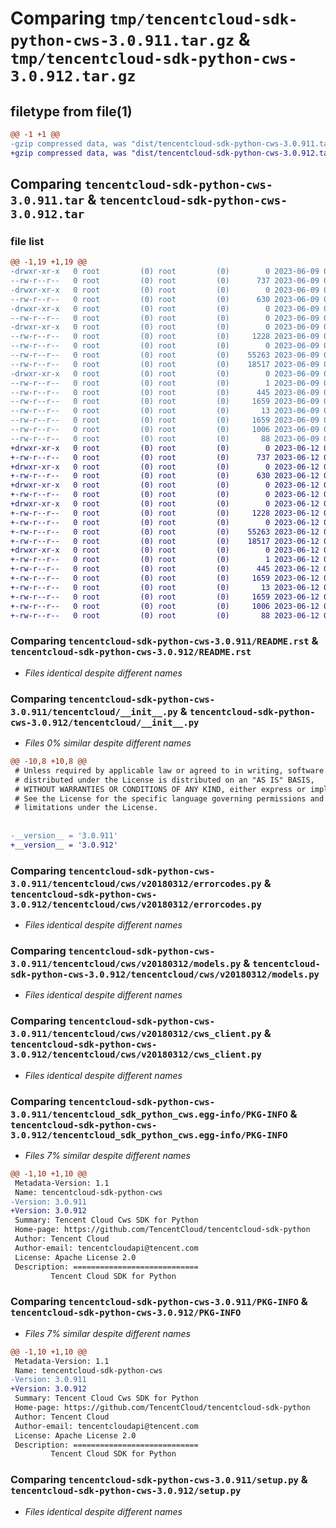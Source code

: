 # Comparing `tmp/tencentcloud-sdk-python-cws-3.0.911.tar.gz` & `tmp/tencentcloud-sdk-python-cws-3.0.912.tar.gz`

## filetype from file(1)

```diff
@@ -1 +1 @@
-gzip compressed data, was "dist/tencentcloud-sdk-python-cws-3.0.911.tar", last modified: Fri Jun  9 02:17:04 2023, max compression
+gzip compressed data, was "dist/tencentcloud-sdk-python-cws-3.0.912.tar", last modified: Mon Jun 12 03:01:17 2023, max compression
```

## Comparing `tencentcloud-sdk-python-cws-3.0.911.tar` & `tencentcloud-sdk-python-cws-3.0.912.tar`

### file list

```diff
@@ -1,19 +1,19 @@
-drwxr-xr-x   0 root         (0) root         (0)        0 2023-06-09 02:17:04.000000 tencentcloud-sdk-python-cws-3.0.911/
--rw-r--r--   0 root         (0) root         (0)      737 2023-06-09 02:17:04.000000 tencentcloud-sdk-python-cws-3.0.911/README.rst
-drwxr-xr-x   0 root         (0) root         (0)        0 2023-06-09 02:17:04.000000 tencentcloud-sdk-python-cws-3.0.911/tencentcloud/
--rw-r--r--   0 root         (0) root         (0)      630 2023-06-09 02:17:04.000000 tencentcloud-sdk-python-cws-3.0.911/tencentcloud/__init__.py
-drwxr-xr-x   0 root         (0) root         (0)        0 2023-06-09 02:17:04.000000 tencentcloud-sdk-python-cws-3.0.911/tencentcloud/cws/
--rw-r--r--   0 root         (0) root         (0)        0 2023-06-09 02:17:04.000000 tencentcloud-sdk-python-cws-3.0.911/tencentcloud/cws/__init__.py
-drwxr-xr-x   0 root         (0) root         (0)        0 2023-06-09 02:17:04.000000 tencentcloud-sdk-python-cws-3.0.911/tencentcloud/cws/v20180312/
--rw-r--r--   0 root         (0) root         (0)     1228 2023-06-09 02:17:04.000000 tencentcloud-sdk-python-cws-3.0.911/tencentcloud/cws/v20180312/errorcodes.py
--rw-r--r--   0 root         (0) root         (0)        0 2023-06-09 02:17:04.000000 tencentcloud-sdk-python-cws-3.0.911/tencentcloud/cws/v20180312/__init__.py
--rw-r--r--   0 root         (0) root         (0)    55263 2023-06-09 02:17:04.000000 tencentcloud-sdk-python-cws-3.0.911/tencentcloud/cws/v20180312/models.py
--rw-r--r--   0 root         (0) root         (0)    18517 2023-06-09 02:17:04.000000 tencentcloud-sdk-python-cws-3.0.911/tencentcloud/cws/v20180312/cws_client.py
-drwxr-xr-x   0 root         (0) root         (0)        0 2023-06-09 02:17:04.000000 tencentcloud-sdk-python-cws-3.0.911/tencentcloud_sdk_python_cws.egg-info/
--rw-r--r--   0 root         (0) root         (0)        1 2023-06-09 02:17:04.000000 tencentcloud-sdk-python-cws-3.0.911/tencentcloud_sdk_python_cws.egg-info/dependency_links.txt
--rw-r--r--   0 root         (0) root         (0)      445 2023-06-09 02:17:04.000000 tencentcloud-sdk-python-cws-3.0.911/tencentcloud_sdk_python_cws.egg-info/SOURCES.txt
--rw-r--r--   0 root         (0) root         (0)     1659 2023-06-09 02:17:04.000000 tencentcloud-sdk-python-cws-3.0.911/tencentcloud_sdk_python_cws.egg-info/PKG-INFO
--rw-r--r--   0 root         (0) root         (0)       13 2023-06-09 02:17:04.000000 tencentcloud-sdk-python-cws-3.0.911/tencentcloud_sdk_python_cws.egg-info/top_level.txt
--rw-r--r--   0 root         (0) root         (0)     1659 2023-06-09 02:17:04.000000 tencentcloud-sdk-python-cws-3.0.911/PKG-INFO
--rw-r--r--   0 root         (0) root         (0)     1006 2023-06-09 02:17:04.000000 tencentcloud-sdk-python-cws-3.0.911/setup.py
--rw-r--r--   0 root         (0) root         (0)       88 2023-06-09 02:17:04.000000 tencentcloud-sdk-python-cws-3.0.911/setup.cfg
+drwxr-xr-x   0 root         (0) root         (0)        0 2023-06-12 03:01:17.000000 tencentcloud-sdk-python-cws-3.0.912/
+-rw-r--r--   0 root         (0) root         (0)      737 2023-06-12 03:01:17.000000 tencentcloud-sdk-python-cws-3.0.912/README.rst
+drwxr-xr-x   0 root         (0) root         (0)        0 2023-06-12 03:01:17.000000 tencentcloud-sdk-python-cws-3.0.912/tencentcloud/
+-rw-r--r--   0 root         (0) root         (0)      630 2023-06-12 03:01:17.000000 tencentcloud-sdk-python-cws-3.0.912/tencentcloud/__init__.py
+drwxr-xr-x   0 root         (0) root         (0)        0 2023-06-12 03:01:17.000000 tencentcloud-sdk-python-cws-3.0.912/tencentcloud/cws/
+-rw-r--r--   0 root         (0) root         (0)        0 2023-06-12 03:01:17.000000 tencentcloud-sdk-python-cws-3.0.912/tencentcloud/cws/__init__.py
+drwxr-xr-x   0 root         (0) root         (0)        0 2023-06-12 03:01:17.000000 tencentcloud-sdk-python-cws-3.0.912/tencentcloud/cws/v20180312/
+-rw-r--r--   0 root         (0) root         (0)     1228 2023-06-12 03:01:17.000000 tencentcloud-sdk-python-cws-3.0.912/tencentcloud/cws/v20180312/errorcodes.py
+-rw-r--r--   0 root         (0) root         (0)        0 2023-06-12 03:01:17.000000 tencentcloud-sdk-python-cws-3.0.912/tencentcloud/cws/v20180312/__init__.py
+-rw-r--r--   0 root         (0) root         (0)    55263 2023-06-12 03:01:17.000000 tencentcloud-sdk-python-cws-3.0.912/tencentcloud/cws/v20180312/models.py
+-rw-r--r--   0 root         (0) root         (0)    18517 2023-06-12 03:01:17.000000 tencentcloud-sdk-python-cws-3.0.912/tencentcloud/cws/v20180312/cws_client.py
+drwxr-xr-x   0 root         (0) root         (0)        0 2023-06-12 03:01:17.000000 tencentcloud-sdk-python-cws-3.0.912/tencentcloud_sdk_python_cws.egg-info/
+-rw-r--r--   0 root         (0) root         (0)        1 2023-06-12 03:01:17.000000 tencentcloud-sdk-python-cws-3.0.912/tencentcloud_sdk_python_cws.egg-info/dependency_links.txt
+-rw-r--r--   0 root         (0) root         (0)      445 2023-06-12 03:01:17.000000 tencentcloud-sdk-python-cws-3.0.912/tencentcloud_sdk_python_cws.egg-info/SOURCES.txt
+-rw-r--r--   0 root         (0) root         (0)     1659 2023-06-12 03:01:17.000000 tencentcloud-sdk-python-cws-3.0.912/tencentcloud_sdk_python_cws.egg-info/PKG-INFO
+-rw-r--r--   0 root         (0) root         (0)       13 2023-06-12 03:01:17.000000 tencentcloud-sdk-python-cws-3.0.912/tencentcloud_sdk_python_cws.egg-info/top_level.txt
+-rw-r--r--   0 root         (0) root         (0)     1659 2023-06-12 03:01:17.000000 tencentcloud-sdk-python-cws-3.0.912/PKG-INFO
+-rw-r--r--   0 root         (0) root         (0)     1006 2023-06-12 03:01:17.000000 tencentcloud-sdk-python-cws-3.0.912/setup.py
+-rw-r--r--   0 root         (0) root         (0)       88 2023-06-12 03:01:17.000000 tencentcloud-sdk-python-cws-3.0.912/setup.cfg
```

### Comparing `tencentcloud-sdk-python-cws-3.0.911/README.rst` & `tencentcloud-sdk-python-cws-3.0.912/README.rst`

 * *Files identical despite different names*

### Comparing `tencentcloud-sdk-python-cws-3.0.911/tencentcloud/__init__.py` & `tencentcloud-sdk-python-cws-3.0.912/tencentcloud/__init__.py`

 * *Files 0% similar despite different names*

```diff
@@ -10,8 +10,8 @@
 # Unless required by applicable law or agreed to in writing, software
 # distributed under the License is distributed on an "AS IS" BASIS,
 # WITHOUT WARRANTIES OR CONDITIONS OF ANY KIND, either express or implied.
 # See the License for the specific language governing permissions and
 # limitations under the License.
 
 
-__version__ = '3.0.911'
+__version__ = '3.0.912'
```

### Comparing `tencentcloud-sdk-python-cws-3.0.911/tencentcloud/cws/v20180312/errorcodes.py` & `tencentcloud-sdk-python-cws-3.0.912/tencentcloud/cws/v20180312/errorcodes.py`

 * *Files identical despite different names*

### Comparing `tencentcloud-sdk-python-cws-3.0.911/tencentcloud/cws/v20180312/models.py` & `tencentcloud-sdk-python-cws-3.0.912/tencentcloud/cws/v20180312/models.py`

 * *Files identical despite different names*

### Comparing `tencentcloud-sdk-python-cws-3.0.911/tencentcloud/cws/v20180312/cws_client.py` & `tencentcloud-sdk-python-cws-3.0.912/tencentcloud/cws/v20180312/cws_client.py`

 * *Files identical despite different names*

### Comparing `tencentcloud-sdk-python-cws-3.0.911/tencentcloud_sdk_python_cws.egg-info/PKG-INFO` & `tencentcloud-sdk-python-cws-3.0.912/tencentcloud_sdk_python_cws.egg-info/PKG-INFO`

 * *Files 7% similar despite different names*

```diff
@@ -1,10 +1,10 @@
 Metadata-Version: 1.1
 Name: tencentcloud-sdk-python-cws
-Version: 3.0.911
+Version: 3.0.912
 Summary: Tencent Cloud Cws SDK for Python
 Home-page: https://github.com/TencentCloud/tencentcloud-sdk-python
 Author: Tencent Cloud
 Author-email: tencentcloudapi@tencent.com
 License: Apache License 2.0
 Description: ============================
         Tencent Cloud SDK for Python
```

### Comparing `tencentcloud-sdk-python-cws-3.0.911/PKG-INFO` & `tencentcloud-sdk-python-cws-3.0.912/PKG-INFO`

 * *Files 7% similar despite different names*

```diff
@@ -1,10 +1,10 @@
 Metadata-Version: 1.1
 Name: tencentcloud-sdk-python-cws
-Version: 3.0.911
+Version: 3.0.912
 Summary: Tencent Cloud Cws SDK for Python
 Home-page: https://github.com/TencentCloud/tencentcloud-sdk-python
 Author: Tencent Cloud
 Author-email: tencentcloudapi@tencent.com
 License: Apache License 2.0
 Description: ============================
         Tencent Cloud SDK for Python
```

### Comparing `tencentcloud-sdk-python-cws-3.0.911/setup.py` & `tencentcloud-sdk-python-cws-3.0.912/setup.py`

 * *Files identical despite different names*

